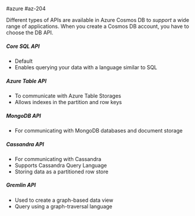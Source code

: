 #azure #az-204 

Different types of APIs are available in Azure Cosmos DB to *support* a wide range of applications.
When you create a Cosmos DB account, you have to choose the DB API.

##### Core SQL API
- Default
- Enables querying your data with a language similar to SQL

##### Azure Table API
- To communicate with Azure Table Storages
- Allows indexes in the partition and row keys

##### MongoDB API
- For communicating with MongoDB databases and document storage

##### Cassandra API
- For communicating with Cassandra
- Supports Cassandra Query Language
- Storing data as a partitioned row store

##### Gremlin API
- Used to create a graph-based data view
- Query using a graph-traversal language